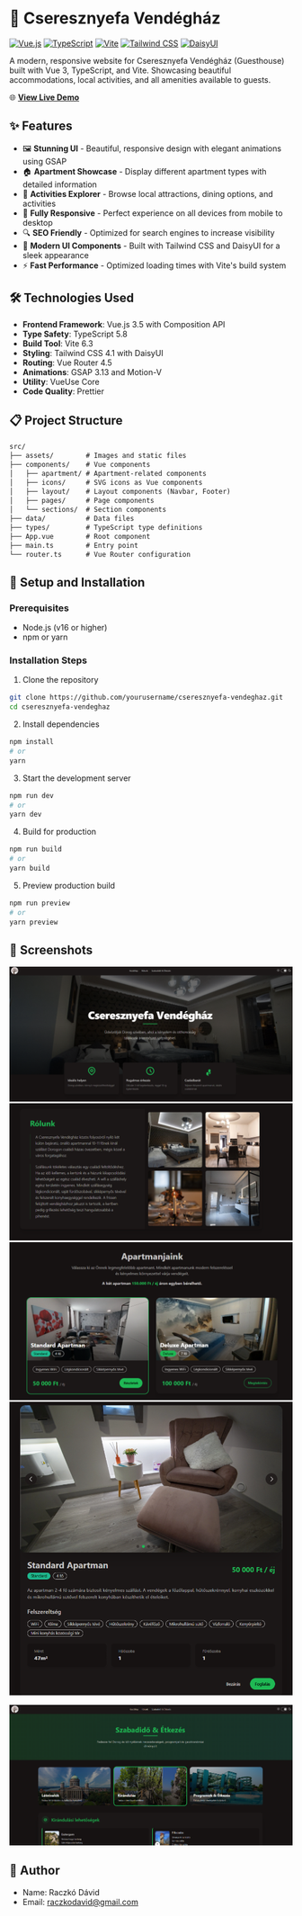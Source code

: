 # 🏡 Cseresznyefa Vendégház

[![Vue.js](https://img.shields.io/badge/Vue.js-4FC08D?style=for-the-badge&logo=vue.js&logoColor=white)](https://vuejs.org/)
[![TypeScript](https://img.shields.io/badge/TypeScript-3178C6?style=for-the-badge&logo=typescript&logoColor=white)](https://www.typescriptlang.org/)
[![Vite](https://img.shields.io/badge/Vite-646CFF?style=for-the-badge&logo=vite&logoColor=white)](https://vitejs.dev/)
[![Tailwind CSS](https://img.shields.io/badge/Tailwind_CSS-06B6D4?style=for-the-badge&logo=tailwind-css&logoColor=white)](https://tailwindcss.com/)
[![DaisyUI](https://img.shields.io/badge/DaisyUI-5A0EF8?style=for-the-badge&logo=daisyui&logoColor=white)](https://daisyui.com/)

A modern, responsive website for Cseresznyefa Vendégház (Guesthouse) built with Vue 3, TypeScript, and Vite. Showcasing beautiful accommodations, local activities, and all amenities available to guests.

🌐 **[View Live Demo](https://cseresznyefa-vendeghaz.vercel.app/)**

## ✨ Features

- 🖼️ **Stunning UI** - Beautiful, responsive design with elegant animations using GSAP
- 🏠 **Apartment Showcase** - Display different apartment types with detailed information
- 🧭 **Activities Explorer** - Browse local attractions, dining options, and activities
- 📱 **Fully Responsive** - Perfect experience on all devices from mobile to desktop
- 🔍 **SEO Friendly** - Optimized for search engines to increase visibility
- 🌙 **Modern UI Components** - Built with Tailwind CSS and DaisyUI for a sleek appearance
- ⚡ **Fast Performance** - Optimized loading times with Vite's build system

## 🛠️ Technologies Used

- **Frontend Framework**: Vue.js 3.5 with Composition API
- **Type Safety**: TypeScript 5.8
- **Build Tool**: Vite 6.3
- **Styling**: Tailwind CSS 4.1 with DaisyUI
- **Routing**: Vue Router 4.5
- **Animations**: GSAP 3.13 and Motion-V
- **Utility**: VueUse Core
- **Code Quality**: Prettier

## 📋 Project Structure

```
src/
├── assets/        # Images and static files
├── components/    # Vue components
│   ├── apartment/ # Apartment-related components
│   ├── icons/     # SVG icons as Vue components
│   ├── layout/    # Layout components (Navbar, Footer)
│   ├── pages/     # Page components
│   └── sections/  # Section components
├── data/          # Data files
├── types/         # TypeScript type definitions
├── App.vue        # Root component
├── main.ts        # Entry point
└── router.ts      # Vue Router configuration
```

## 🚀 Setup and Installation

### Prerequisites

- Node.js (v16 or higher)
- npm or yarn

### Installation Steps

1. Clone the repository

```bash
git clone https://github.com/yourusername/cseresznyefa-vendeghaz.git
cd cseresznyefa-vendeghaz
```

2. Install dependencies

```bash
npm install
# or
yarn
```

3. Start the development server

```bash
npm run dev
# or
yarn dev
```

4. Build for production

```bash
npm run build
# or
yarn build
```

5. Preview production build

```bash
npm run preview
# or
yarn preview
```

## 📸 Screenshots

![Homepage](screenshots/homepage.png)
![Homepage2](screenshots/homepage2.png)
![Homepage3](screenshots/homepage3.png)
![Homepage4](screenshots/homepage4.png)

![Activities](screenshots/activities.png)

## 👤 Author

- Name: Raczkó Dávid
- Email: [raczkodavid@gmail.com](mailto:raczkodavid@gmail.com)
